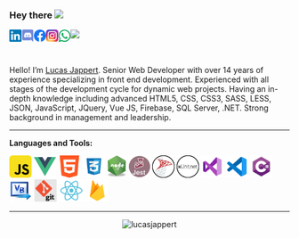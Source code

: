 ### Hey there <img src="https://media.giphy.com/media/hvRJCLFzcasrR4ia7z/giphy.gif" width="25px">


<a href="https://www.linkedin.com/in/lucasjappert/">
  <img align="left" alt="Lucas Jappert's LinkedIN" width="22px" src="https://github.com/LucasJappert/lucasjappert/blob/main/images/linkedin.svg" />
</a>
<a href="https://discord.gg/Marty#1533">
  <img align="left" alt="Lucas Jappert's Discord" width="22px" src="https://github.com/LucasJappert/lucasjappert/blob/main/images/discord.svg" />
</a>
<a href="https://www.facebook.com/GringoRamona/">
  <img align="left" alt="Lucas Jappert's Facebook" width="22px" src="https://github.com/LucasJappert/lucasjappert/blob/main/images/Facebook.png" />
</a>
<a href="https://www.instagram.com/lucasjappert/">
  <img align="left" alt="Lucas Jappert's Instagram" width="22px" src="https://github.com/LucasJappert/lucasjappert/blob/main/images/Instagram.png" />
</a>
<a href="https://api.whatsapp.com/send?phone=543492412021">
  <img align="left" alt="Lucas Jappert's Whatsapp" width="22px" src="https://github.com/LucasJappert/lucasjappert/blob/main/images/WhatsApp.png" />
</a>

![](https://visitor-badge.glitch.me/badge?page_id=lucasjappert.lucasjappert)

<br />

Hello! I’m [Lucas Jappert](https://lucasjappert.github.io/myprofile/). Senior Web Developer with over 14 years of experience specializing in front end development. Experienced with all stages of the development cycle for dynamic web projects. Having an in-depth knowledge including advanced HTML5, CSS, CSS3, SASS, LESS, JSON, JavaScript, JQuery, Vue JS, Firebase, SQL Server, .NET. Strong background in management and leadership.

---

**Languages and Tools:**  

<code><img height="40" alt="javascript" src="https://github.com/LucasJappert/lucasjappert/blob/main/images/javascript.png"></code> 
<code><img height="40" alt="vue" src="https://github.com/LucasJappert/lucasjappert/blob/main/images/vue.png"></code>
<code><img height="40" alt="html" src="https://github.com/LucasJappert/lucasjappert/blob/main/images/html.png"></code>
<code><img height="40" alt="css3" src="https://github.com/LucasJappert/lucasjappert/blob/main/images/css.png"></code>
<code><img height="40" title="Node" alt="node" src="https://github.com/LucasJappert/lucasjappert/blob/main/images/node.png"></code>
<code><img height="40" alt="Jest" src="https://github.com/LucasJappert/lucasjappert/blob/main/images/Jest.png"></code>
<code><img height="40" alt="SQL Server" src="https://github.com/LucasJappert/lucasjappert/blob/main/images/sql.png"></code>
<code><img height="40" alt="xUnit" src="https://github.com/LucasJappert/lucasjappert/blob/main/images/xUnit.png"></code>
<code><img height="40" alt="visualstudio" src="https://github.com/LucasJappert/lucasjappert/blob/main/images/visual-studio-2019.png"></code>
<code><img height="40" alt="visualcode" src="https://github.com/LucasJappert/lucasjappert/blob/main/images/visualcode.png"></code>
<code><img height="40" alt="c#" src="https://github.com/LucasJappert/lucasjappert/blob/main/images/csharp.png"></code>
<code><img height="40" alt="visual basic" src="https://github.com/LucasJappert/lucasjappert/blob/main/images/vb.png"></code>
<code><img height="40" alt="git" src="https://github.com/LucasJappert/lucasjappert/blob/main/images/git.png"></code>
<code><img height="40" alt="react" src="https://github.com/LucasJappert/lucasjappert/blob/main/images/react.png"></code>
<code><img height="40" alt="firebase" src="https://github.com/LucasJappert/lucasjappert/blob/main/images/firebase.png"></code>

---

<p align="center"> <img src="https://github-readme-stats.vercel.app/api?username=lucasjappert&show_icons=true&theme=gotham" alt="lucasjappert" />


<!--
**LucasJappert/lucasjappert** is a ✨ _special_ ✨ repository because its `README.md` (this file) appears on your GitHub profile.

Here are some ideas to get you started:

- 🔭 I’m currently working on ...
- 🌱 I’m currently learning ...
- 👯 I’m looking to collaborate on ...
- 🤔 I’m looking for help with ...
- 💬 Ask me about ...
- 📫 How to reach me: ...
- 😄 Pronouns: ...
- ⚡ Fun fact: ...
-->
